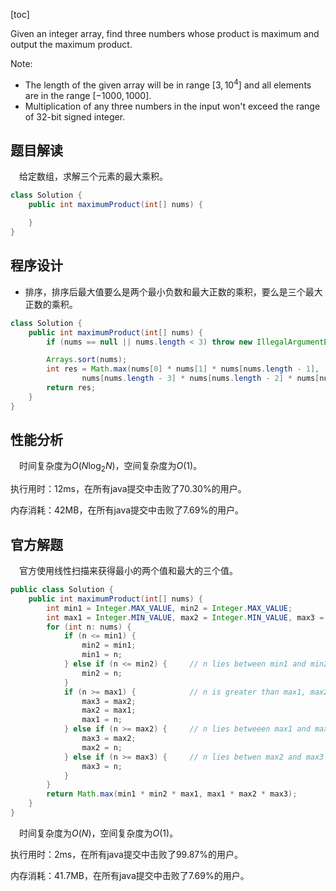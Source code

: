 [toc]

Given an integer array, find three numbers whose product is maximum and output the maximum product.



Note:

* The length of the given array will be in range $[3,10^4]$ and all elements are in the range $[-1000, 1000]$.
* Multiplication of any three numbers in the input won't exceed the range of 32-bit signed integer.



## 题目解读

&emsp;给定数组，求解三个元素的最大乘积。

```java
class Solution {
    public int maximumProduct(int[] nums) {

    }
}
```

## 程序设计

* 排序，排序后最大值要么是两个最小负数和最大正数的乘积，要么是三个最大正数的乘积。

```java
class Solution {
    public int maximumProduct(int[] nums) {
        if (nums == null || nums.length < 3) throw new IllegalArgumentException("invalid param");

        Arrays.sort(nums);
        int res = Math.max(nums[0] * nums[1] * nums[nums.length - 1],
                nums[nums.length - 3] * nums[nums.length - 2] * nums[nums.length - 1]);
        return res;
    }
}
```

## 性能分析

&emsp;时间复杂度为$O(N\log_2N)$，空间复杂度为$O(1)$。

执行用时：12ms，在所有java提交中击败了70.30%的用户。

内存消耗：42MB，在所有java提交中击败了7.69%的用户。

## 官方解题

&emsp;官方使用线性扫描来获得最小的两个值和最大的三个值。

```java
public class Solution {
    public int maximumProduct(int[] nums) {
        int min1 = Integer.MAX_VALUE, min2 = Integer.MAX_VALUE;
        int max1 = Integer.MIN_VALUE, max2 = Integer.MIN_VALUE, max3 = Integer.MIN_VALUE;
        for (int n: nums) {
            if (n <= min1) {
                min2 = min1;
                min1 = n;
            } else if (n <= min2) {     // n lies between min1 and min2
                min2 = n;
            }
            if (n >= max1) {            // n is greater than max1, max2 and max3
                max3 = max2;
                max2 = max1;
                max1 = n;
            } else if (n >= max2) {     // n lies betweeen max1 and max2
                max3 = max2;
                max2 = n;
            } else if (n >= max3) {     // n lies betwen max2 and max3
                max3 = n;
            }
        }
        return Math.max(min1 * min2 * max1, max1 * max2 * max3);
    }
}
```

&emsp;时间复杂度为$O(N)$，空间复杂度为$O(1)$。

执行用时：2ms，在所有java提交中击败了99.87%的用户。

内存消耗：41.7MB，在所有java提交中击败了7.69%的用户。